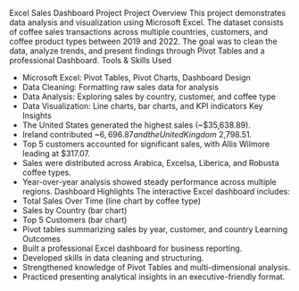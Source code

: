 Excel Sales Dashboard Project
Project Overview
This project demonstrates data analysis and visualization using Microsoft Excel. The dataset consists of coffee sales transactions across multiple countries, customers, and coffee product types between 2019 and 2022. The goal was to clean the data, analyze trends, and present findings through Pivot Tables and a professional Dashboard.
Tools & Skills Used
- Microsoft Excel: Pivot Tables, Pivot Charts, Dashboard Design
- Data Cleaning: Formatting raw sales data for analysis
- Data Analysis: Exploring sales by country, customer, and coffee type
- Data Visualization: Line charts, bar charts, and KPI indicators
Key Insights
- The United States generated the highest sales (~$35,638.89).
- Ireland contributed ~$6,696.87 and the United Kingdom ~$2,798.51.
- Top 5 customers accounted for significant sales, with Allis Wilmore leading at $317.07.
- Sales were distributed across Arabica, Excelsa, Liberica, and Robusta coffee types.
- Year-over-year analysis showed steady performance across multiple regions.
Dashboard Highlights
The interactive Excel dashboard includes:
- Total Sales Over Time (line chart by coffee type)
- Sales by Country (bar chart)
- Top 5 Customers (bar chart)
- Pivot tables summarizing sales by year, customer, and country
Learning Outcomes
- Built a professional Excel dashboard for business reporting.
- Developed skills in data cleaning and structuring.
- Strengthened knowledge of Pivot Tables and multi-dimensional analysis.
- Practiced presenting analytical insights in an executive-friendly format.

